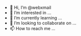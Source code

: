 - 👋 Hi, I’m @webxmail
- 👀 I’m interested in ...
- 🌱 I’m currently learning ...
- 💞️ I’m looking to collaborate on ...
- 📫 How to reach me ...

<!---
webxmail/webxmail is a ✨ special ✨ repository because its `README.md` (this file) appears on your GitHub profile.
You can click the Preview link to take a look at your changes.
--->
